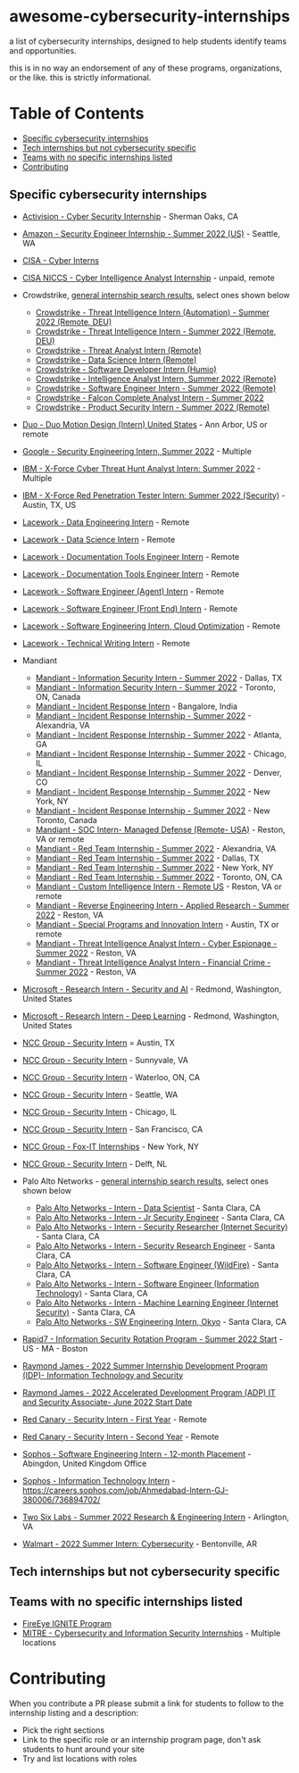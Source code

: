 # awesome-cybersecurity-internships
a list of cybersecurity internships, designed to help students identify teams and opportunities. 

this is in no way an endorsement of any of these programs, organizations, or the like. this is strictly informational. 

# Table of Contents
  * [Specific cybersecurity internships](#specific-cybersecurity-internships)
  * [Tech internships but not cybersecurity specific](#tech-internships-but-not-cybersecurity-specific)
  * [Teams with no specific internships listed](#teams-with-no-specific-internships-listed)
* [Contributing](#contributing)

## Specific cybersecurity internships

* [Activision - Cyber Security Internship](https://careers.activision.com/job/R009235/Cyber-Security-Internship) - Sherman Oaks, CA
* [Amazon - Security Engineer Internship - Summer 2022 (US)](https://www.amazon.jobs/en/jobs/1628641/security-engineer-internship-summer-2022-us) - Seattle, WA
* [CISA - Cyber Interns](https://www.cisa.gov/cyber-interns)
* [CISA NICCS - Cyber Intelligence Analyst Internship](https://niccs.cisa.gov/training/search/center-international-cyber-intelligence/cyber-intelligence-analyst-internship) - unpaid, remote
* Crowdstrike, [general internship search results](https://crowdstrike.wd5.myworkdayjobs.com/crowdstrikecareers/0/refreshFacet/318c8bb6f553100021d223d9780d30be), select ones shown below
 	* [Crowdstrike - Threat Intelligence Intern (Automation) - Summer 2022 (Remote, DEU)](https://crowdstrike.wd5.myworkdayjobs.com/en-US/crowdstrikecareers/job/Germany---Remote/Threat-Intelligence-Intern--Automation----Summer-2022--Remote--DEU-_R6226) 
	* [Crowdstrike - Threat Intelligence Intern - Summer 2022 (Remote, DEU)](https://crowdstrike.wd5.myworkdayjobs.com/en-US/crowdstrikecareers/job/Germany---Remote/Threat-Intelligence-Intern---Summer-2022--Remote--DEU-_R6225) 
	* [Crowdstrike - Threat Analyst Intern (Remote)](https://crowdstrike.wd5.myworkdayjobs.com/en-US/crowdstrikecareers/job/USA---Remote/Threat-Analyst-Intern--Remote-_R5748) 
	* [Crowdstrike - Data Science Intern (Remote)](https://crowdstrike.wd5.myworkdayjobs.com/en-US/crowdstrikecareers/job/USA---Remote/Data-Science-Intern--Remote-_R6131) 
	* [Crowdstrike - Software Developer Intern (Humio)](https://crowdstrike.wd5.myworkdayjobs.com/en-US/crowdstrikecareers/job/Denmark---Aarhus/Software-Developer-Intern--Humio-_R5901) 
	* [Crowdstrike - Intelligence Analyst Intern, Summer 2022 (Remote)](https://crowdstrike.wd5.myworkdayjobs.com/en-US/crowdstrikecareers/job/USA---Remote-VA/Intelligence-Analyst-Intern--Summer-2022--Remote-_R4787) 
	* [Crowdstrike - Software Engineer Intern - Summer 2022 (Remote)](https://crowdstrike.wd5.myworkdayjobs.com/en-US/crowdstrikecareers/job/USA---Remote/Software-Engineer-Intern---Summer-2022--Remote-_R4777) 
	* [Crowdstrike - Falcon Complete Analyst Intern - Summer 2022](https://crowdstrike.wd5.myworkdayjobs.com/en-US/crowdstrikecareers/job/USA---Austin-TX/Falcon-Complete-Analyst-Intern--Summer-2022-_R4771) 
	* [Crowdstrike - Product Security Intern - Summer 2022 (Remote)](https://crowdstrike.wd5.myworkdayjobs.com/en-US/crowdstrikecareers/job/USA---Sunnyvale-CA/Product-Security-Intern---Summer-2022--Remote-_R5808) 

* [Duo - Duo Motion Design (Intern) United States](https://jobs.cisco.com/jobs/ProjectDetail/Duo-Motion-Design-Intern-United-States/1359015) - Ann Arbor, US or remote
* [Google - Security Engineering Intern, Summer 2022](https://careers.google.com/jobs/results/108878905491759814/) - Multiple
* [IBM - X-Force Cyber Threat Hunt Analyst Intern: Summer 2022](https://careers.ibm.com/job/14494892/x-force-cyber-threat-hunt-analyst-intern-summer-2022-remote/?codes=IBM_CareerWebSite) - Multiple 
* [IBM - X-Force Red Penetration Tester Intern: Summer 2022 (Security)](https://careers.ibm.com/job/13637783/x-force-red-penetration-tester-intern-summer-2022-security-austin-tx/?codes=IBM_CareerWebSite) - Austin, TX, US
* [Lacework - Data Engineering Intern](https://www.lacework.com/careers/?gh_jid=4196461004) - Remote
* [Lacework - Data Science Intern](https://www.lacework.com/careers/?gh_jid=4200234004) - Remote 
* [Lacework - Documentation Tools Engineer Intern](https://www.lacework.com/careers/?gh_jid=4195997004) - Remote 
* [Lacework - Documentation Tools Engineer Intern]() - Remote
* [Lacework - Software Engineer (Agent) Intern](https://www.lacework.com/careers/?gh_jid=4196159004) - Remote
* [Lacework - Software Engineer (Front End) Intern](https://www.lacework.com/careers/?gh_jid=4200668004) - Remote
* [Lacework - Software Engineering Intern, Cloud Optimization](https://www.lacework.com/careers/?gh_jid=4200752004) - Remote
* [Lacework - Technical Writing Intern](https://www.lacework.com/careers/?gh_jid=4195999004) - Remote
* Mandiant 
	* [Mandiant - Information Security Intern - Summer 2022](https://jobs.smartrecruiters.com/Mandiant/743999785846753) - Dallas, TX
	* [Mandiant - Information Security Intern - Summer 2022](https://jobs.smartrecruiters.com/Mandiant/743999778638965) - Toronto, ON, Canada
	* [Mandiant - Incident Response Intern](https://jobs.smartrecruiters.com/Mandiant/743999794302093) - Bangalore, India
	* [Mandiant - Incident Response Internship - Summer 2022](https://jobs.smartrecruiters.com/Mandiant/743999793275571) - Alexandria, VA
	* [Mandiant - Incident Response Internship - Summer 2022](https://jobs.smartrecruiters.com/Mandiant/743999778639363) - Atlanta, GA
	* [Mandiant - Incident Response Internship - Summer 2022](https://jobs.smartrecruiters.com/Mandiant/743999778639099) - Chicago, IL
	* [Mandiant - Incident Response Internship - Summer 2022](https://jobs.smartrecruiters.com/Mandiant/743999779296616) - Denver, CO
	* [Mandiant - Incident Response Internship - Summer 2022](https://jobs.smartrecruiters.com/Mandiant/743999778871322) - New York, NY
	* [Mandiant - Incident Response Internship - Summer 2022](https://jobs.smartrecruiters.com/Mandiant/743999778639066) - New Toronto, Canada
	* [Mandiant - SOC Intern- Managed Defense (Remote- USA)](https://jobs.smartrecruiters.com/Mandiant/743999789781611) - Reston, VA or remote
	* [Mandiant - Red Team Internship - Summer 2022](https://jobs.smartrecruiters.com/Mandiant/743999778639397) - Alexandria, VA
	* [Mandiant - Red Team Internship - Summer 2022](https://jobs.smartrecruiters.com/Mandiant/743999778639199) - Dallas, TX
	* [Mandiant - Red Team Internship - Summer 2022](https://jobs.smartrecruiters.com/Mandiant/743999778639499) - New York, NY
	* [Mandiant - Red Team Internship - Summer 2022](https://jobs.smartrecruiters.com/Mandiant/743999778639033) - Toronto, ON, CA
	* [Mandiant - Custom Intelligence Intern - Remote US](https://jobs.smartrecruiters.com/Mandiant/743999791320245) - Reston, VA or remote
	* [Mandiant - Reverse Engineering Intern - Applied Research - Summer 2022](https://jobs.smartrecruiters.com/Mandiant/743999793276104) - Reston, VA
	* [Mandiant - Special Programs and Innovation Intern](https://jobs.smartrecruiters.com/Mandiant/743999793114499) - Austin, TX or remote
	* [Mandiant - Threat Intelligence Analyst Intern - Cyber Espionage - Summer 2022](https://jobs.smartrecruiters.com/Mandiant/743999780198046) - Reston, VA
	* [Mandiant - Threat Intelligence Analyst Intern - Financial Crime - Summer 2022](https://jobs.smartrecruiters.com/Mandiant/743999793291662) - Reston, VA
* [Microsoft - Research Intern - Security and AI](https://careers.microsoft.com/students/us/en/job/1228169/Research-Intern-Security-and-AI) - Redmond, Washington, United States
* [Microsoft - Research Intern - Deep Learning](https://careers.microsoft.com/students/us/en/job/1214891/Research-Intern-Deep-Learning) - Redmond, Washington, United States
* [NCC Group - Security Intern](https://nccgroup.wd3.myworkdayjobs.com/en-US/NCC_Group/job/Austin-TX/Security-Intern_R5275) = Austin, TX
* [NCC Group - Security Intern](https://nccgroup.wd3.myworkdayjobs.com/en-US/NCC_Group/job/Sunnyvale-CA/Security-Intern_R5230) - Sunnyvale, VA
* [NCC Group - Security Intern](https://nccgroup.wd3.myworkdayjobs.com/en-US/NCC_Group/job/Waterloo-ON/Security-Intern_R5227) - Waterloo, ON, CA
* [NCC Group - Security Intern](https://nccgroup.wd3.myworkdayjobs.com/en-US/NCC_Group/job/Seattle-WA/Security-Intern_R5225) - Seattle, WA
* [NCC Group - Security Intern](https://nccgroup.wd3.myworkdayjobs.com/en-US/NCC_Group/job/Chicago-IL/Security-Intern_R5226) - Chicago, IL
* [NCC Group - Security Intern](https://nccgroup.wd3.myworkdayjobs.com/en-US/NCC_Group/job/San-Francisco-CA/Security-Intern_R5229) - San Francisco, CA
* [NCC Group - Fox-IT Internships](https://nccgroup.wd3.myworkdayjobs.com/en-US/NCC_Group/job/New-York-NY/Security-Intern_R5231) - New York, NY
* [NCC Group - Security Intern](https://nccgroup.wd3.myworkdayjobs.com/en-US/NCC_Group/job/Delft/Internships_R3472) - Delft, NL
* Palo Alto Networks - [general internship search results](https://jobs.paloaltonetworks.com/en/jobs/?page=1&search=internship#results), select ones shown below
	* [Palo Alto Networks - Intern - Data Scientist](https://jobs.paloaltonetworks.com/en/jobs/job/intern-data-scientist-santa-clara-1d17623d-549f-4a33-aa69-a3b93ee7f675/) - Santa Clara, CA
	* [Palo Alto Networks - Intern - Jr Security Engineer](https://jobs.paloaltonetworks.com/en/jobs/job/intern-jr-security-engineer-santa-clara-937859f0-751a-4c2c-8bec-9c2a1bda08ae/) - Santa Clara, CA 
	* [Palo Alto Networks - Intern - Security Researcher (Internet Security)](https://jobs.paloaltonetworks.com/en/jobs/job/intern-security-researcher-internet-security-santa-clara-8050bd6e-a22b-46da-abad-f748f71dfddf/) - Santa Clara, CA 
	* [Palo Alto Networks - Intern - Security Research Engineer](https://jobs.paloaltonetworks.com/en/jobs/job/intern-security-research-engineer-santa-clara-011fdf1e-d4be-4c95-a035-7edd21e63824/) - Santa Clara, CA
	* [Palo Alto Networks - Intern - Software Engineer (WildFire)](https://jobs.paloaltonetworks.com/en/jobs/job/intern-software-engineer-wildfire-santa-clara-4f10f01e-ab66-4bad-8b5e-e8faf8df37e8/) - Santa Clara, CA
	* [Palo Alto Networks - Intern - Software Engineer (Information Technology)](https://jobs.paloaltonetworks.com/en/jobs/job/intern-software-engineer-information-technology-santa-clara-ea2e82e2-e3c0-416d-973f-c5d2d06a1a44/) - Santa Clara, CA
	* [Palo Alto Networks - Intern - Machine Learning Engineer (Internet Security)](https://jobs.paloaltonetworks.com/en/jobs/job/intern-machine-learning-engineer-internet-security-santa-clara-c6c79ccc-cb77-45e6-88eb-0e18ab7ac721/) - Santa Clara, CA
	* [Palo Alto Networks - SW Engineering Intern, Okyo](https://jobs.paloaltonetworks.com/en/jobs/job/sw-engineering-intern-okyo-santa-clara-f37883c7-6faa-4066-870c-cca41f081153/) - Santa Clara, CA
* [Rapid7 - Information Security Rotation Program - Summer 2022 Start](https://www.rapid7.com/careers/jobs/detail/?jid=R3543) - US - MA - Boston
* [Raymond James - 2022 Summer Internship Development Program (IDP)- Information Technology and Security](https://raymondjames.taleo.net/careersection/rj_extcareersection052308/jobdetail.ftl?job=2102459&tz=GMT-05%3A00&tzname=America%2FNew_York)
* [Raymond James - 2022 Accelerated Development Program (ADP) IT and Security Associate- June 2022 Start Date](https://raymondjames.taleo.net/careersection/rj_extcareersection052308/jobdetail.ftl?job=2200010&tz=GMT-05%3A00&tzname=America%2FNew_York)
* [Red Canary - Security Intern - First Year](https://jobs.lever.co/redcanary/f256252c-5388-4002-a9ce-64c6eb87d9ab) - Remote
* [Red Canary - Security Intern - Second Year](https://jobs.lever.co/redcanary/1f10fb46-4098-43b6-a9ef-8a3d5ba9b416) - Remote
* [Sophos - Software Engineering Intern - 12-month Placement](https://careers.sophos.com/job/Abingdon-Software-Engineering-Intern-OX14-3YP/734842302/) - Abingdon, United Kingdom Office
* [Sophos - Information Technology Intern](https://careers.sophos.com/job/Ahmedabad-Intern-GJ-380006/736894702/) - https://careers.sophos.com/job/Ahmedabad-Intern-GJ-380006/736894702/
* [Two Six Labs - Summer 2022 Research & Engineering Intern](https://twosixtech.com/job/?gh_jid=4178762004) - Arlington, VA
* [Walmart - 2022 Summer Intern: Cybersecurity](https://careers.walmart.com/us/jobs/WD690195-2022-summer-intern-cybersecurity) - Bentonville, AR

## Tech internships but not cybersecurity specific

## Teams with no specific internships listed
* [FireEye IGNITE Program](https://www.fireeye.com/company/jobs/internships/apply.html) 
* [MITRE - Cybersecurity and Information Security Internships](https://careers.mitre.org/us/en/job/R104589/Cybersecurity-and-Information-Security-Internships) - Multiple locations

# Contributing

When you contribute a PR please submit a link for students to follow to the internship listing and a description:

* Pick the right sections
* Link to the specific role or an internship program page, don't ask students to hunt around your site
* Try and list locations with roles
